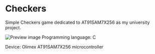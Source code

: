 # Checkers
Simple Checkers game dedicated to AT91SAM7X256 as my university project. 

![Preview image](https://raw.githubusercontent.com/Aztek92/Checkers/master/preview.jpg)
Programming language: C

Device: Olimex AT91SAM7X256 microcontroller
